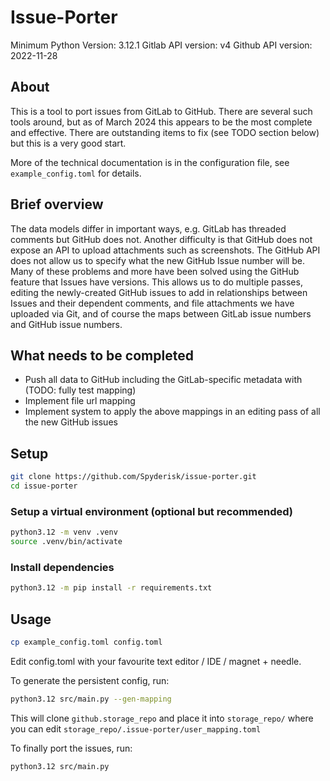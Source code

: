 # Issue-Porter

Minimum Python Version: 3.12.1
Gitlab API version: v4
Github API version: 2022-11-28

## About

This is a tool to port issues from GitLab to GitHub. There are several such
tools around, but as of March 2024 this appears to be the most complete and
effective. There are outstanding items to fix (see TODO section below) but this
is a very good start.

More of the technical documentation is in the configuration file, see
`example_config.toml` for details.

## Brief overview

The data models differ in important ways, e.g. GitLab has threaded comments but
GitHub does not. Another difficulty is that GitHub does not expose an API to
upload attachments such as screenshots. The GitHub API does not allow us to
specify what the new GitHub Issue number will be. Many of these problems and more
have been solved using the GitHub feature that Issues have versions. This allows us
to do multiple passes, editing the newly-created GitHub issues to add in
relationships between Issues and their dependent comments, and file attachments
we have uploaded via Git, and of course the maps between GitLab issue numbers
and GitHub issue numbers.

## What needs to be completed

- Push all data to GitHub including the GitLab-specific metadata with (TODO: fully test mapping)
- Implement file url mapping
- Implement system to apply the above mappings in an editing pass of all the new GitHub issues

## Setup

```bash
git clone https://github.com/Spyderisk/issue-porter.git
cd issue-porter
```

### Setup a virtual environment (optional but recommended)

```bash
python3.12 -m venv .venv
source .venv/bin/activate
```

### Install dependencies

```bash
python3.12 -m pip install -r requirements.txt
```

## Usage

```bash
cp example_config.toml config.toml
```

Edit config.toml with your favourite text editor / IDE / magnet + needle.

To generate the persistent config, run:

```bash
python3.12 src/main.py --gen-mapping
```

This will clone `github.storage_repo` and place it into `storage_repo/` where you can edit `storage_repo/.issue-porter/user_mapping.toml`

To finally port the issues, run:

```bash
python3.12 src/main.py
```
